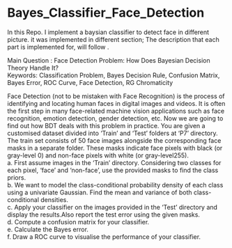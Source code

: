 # Bayes_Classifier_Face_Detection
In this Repo. I implement a baysian classifier to detect face in different picture. it was implemented in different section; The description that each part is implemented for, will follow .    

Main Question : Face Detection Problem: How Does Bayesian Decision Theory Handle It?    
Keywords: Classification Problem, Bayes Decision Rule, Confusion Matrix, Bayes Error, ROC Curve, Face Detection, RG Chromaticity  

Face Detection (not to be mistaken with Face Recognition) is the process of identifying and locating human faces in digital images and videos. It is often the first step in many face-related machine vision applications such as face recognition, emotion detection, gender detection, etc. Now we are going to find out how BDT deals with this problem in practice.
You are given a customised dataset divided into ‘Train’ and ‘Test’ folders at ‘P7’ directory. The train set consists of 50 face images alongside the corresponding face masks in a separate folder. These masks indicate face pixels with black (or gray-level 0) and non-face pixels with white (or gray-level255).  
a. First assume images in the ‘Train’ directory. Considering two classes for each pixel, ‘face’ and ‘non-face’, use the provided masks to find the class priors.  
b. We want to model the class-conditional probability density of each class using a univariate Gaussian. Find the mean and variance of both class-conditional densities.  
c. Apply your classifier on the images provided in the ‘Test’ directory and display the results.Also report the test error using the given masks.  
d. Compute a confusion matrix for your classifier.  
e. Calculate the Bayes error.  
f. Draw a ROC curve to visualise the performance of your classifier.  
